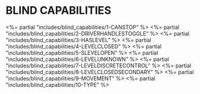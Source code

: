 
# BLIND CAPABILITIES

\<%= partial "includes/blind\_capabilities/1-CANSTOP” %\>
\<%= partial "includes/blind\_capabilities/2-DRIVERHANDLESTOGGLE” %\>
\<%= partial "includes/blind\_capabilities/3-HASLEVEL” %\>
\<%= partial "includes/blind\_capabilities/4-LEVELCLOSED” %\>
\<%= partial "includes/blind\_capabilities/5-SLEVELOPEN” %\>
\<%= partial "includes/blind\_capabilities/6-LEVELUNKNOWN” %\>
\<%= partial "includes/blind\_capabilities/7-LEVELDISCRETECONTROL” %\>
\<%= partial "includes/blind\_capabilities/8-LEVELCLOSEDSECONDARY” %\>
\<%= partial "includes/blind\_capabilities/9-MOVEMENT” %\>
\<%= partial "includes/blind\_capabilities/10-TYPE” %\>